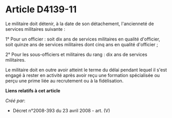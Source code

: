 # Article D4139-11

Le militaire doit détenir, à la date de son détachement, l'ancienneté de services militaires suivante :

1° Pour un officier : soit dix ans de services militaires en qualité d'officier, soit quinze ans de services militaires dont
cinq ans en qualité d'officier ;

2° Pour les sous-officiers et militaires du rang : dix ans de services militaires.

Le militaire doit en outre avoir atteint le terme du délai pendant lequel il s'est engagé à rester en activité après avoir
reçu une formation spécialisée ou perçu une prime liée au recrutement ou à la fidélisation.

**Liens relatifs à cet article**

_Créé par_:

  - Décret n°2008-393 du 23 avril 2008 - art. (V)
